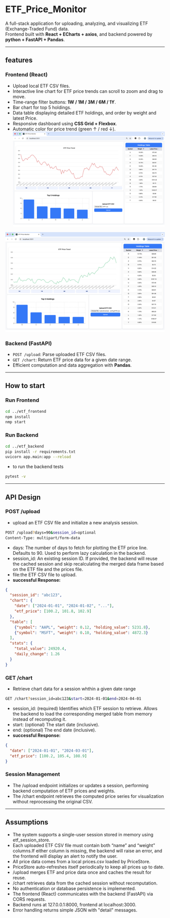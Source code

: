# ETF_Price_Monitor
A full-stack application for uploading, analyzing, and visualizing ETF (Exchange-Traded Fund) data.  
Frontend built with **React + ECharts + axios**, and backend powered by **python + FastAPI + Pandas**.

---

## features
 ### Frontend (React)
- Upload local ETF CSV files.  
- Interactive line chart for ETF price trends can scroll to zoom and drag to move.  
- Time-range filter buttons: **1W / 1M / 3M / 6M / 1Y**.  
- Bar chart for top 5 holdings.  
- Data table displaying detailed ETF holdings, and order by weight and latest Price.  
- Responsive dashboard using **CSS Grid + Flexbox**.  
- Automatic color for price trend (green ↑ / red ↓).  
![ETF1 example](./images/ETF1.png)

![ETF2 example](./images/ETF2.png)
### Backend (FastAPI)
- `POST /upload`: Parse uploaded ETF CSV files.  
- `GET /chart`: Return ETF price data for a given date range.  
- Efficient computation and data aggregation with **Pandas**.  

---

## How to start
 ### Run Frontend
```bash
cd ../etf_frontend
npm install
nmp start
```
 ### Run Backend
```bash
cd ../etf_backend
pip install -r requirements.txt
uvicorn app.main:app --reload
```
- to run the backend tests
```bash
pytest -v
```
---
## API Design
 ### POST /upload
- upload an ETF CSV file and initialize a new analysis session.
```bash
POST /upload?days=90&session_id=optional
Content-Type: multipart/form-data
```
- days: The number of days to fetch for plotting the ETF price line. Defaults to 90. Used to perform lazy calculation in the backend.
- session_id: An existing session ID. If provided, the backend will reuse the cached session and skip recalculating the merged data frame based on the ETF file and the prices file.
- file:the ETF CSV file to upload.
- **successful Response:**
```json
{
  "session_id": "abc123",
  "chart": {
    "date": ["2024-01-01", "2024-01-02", "..."],
    "etf_price": [100.2, 101.8, 102.9]
  },
  "table": [
    {"symbol": "AAPL", "weight": 0.12, "holding_value": 5231.8},
    {"symbol": "MSFT", "weight": 0.10, "holding_value": 4872.3}
  ],
  "stats": {
    "total_value": 24920.4,
    "daily_change": 1.26
  }
}
```

 ### GET /chart
- Retrieve chart data for a session whthin a given date range
```bash
GET /chart?session_id=abc123&start=2024-01-01&end=2024-04-01
```
- session_id: (required) Identifies which ETF session to retrieve. Allows the backend to load the corresponding merged table from memory instead of recomputing it.
- start: (optional) The start date (inclusive).
- end: (optional) The end date (inclusive).
- **successful Response:**
```json
{
  "date": ["2024-01-01", "2024-03-01"],
  "etf_price": [100.2, 105.4, 108.9]
}
```
 ### Session Management
- The /upload endpoint initializes or updates a session, performing backend computation of ETF prices and weights.
- The /chart endpoint retrieves the computed price series for visualization without reprocessing the original CSV.

---
## Assumptions
- The system supports a single-user session stored in memory using etf_session_store.
- Each uploaded ETF CSV file must contain both “name” and “weight” columns.If either column is missing, the backend will raise an error, and the frontend will display an alert to notify the user.
- All price data comes from a local prices.csv loaded by PriceStore.
- PriceStore auto-refreshes itself periodically to keep all prices up to date.
- /upload merges ETF and price data once and caches the result for reuse.
- /chart retrieves data from the cached session without recomputation.
- No authentication or database persistence is implemented.
- The frontend (React) communicates with the backend (FastAPI) via CORS requests.
- Backend runs at 127.0.0.1:8000, frontend at localhost:3000.
- Error handling returns simple JSON with "detail" messages.



